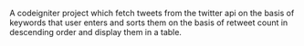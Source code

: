 
A codeigniter project which fetch tweets from the twitter api on the basis of keywords that user enters and sorts them on the basis of retweet count in descending order and display them in a table.

